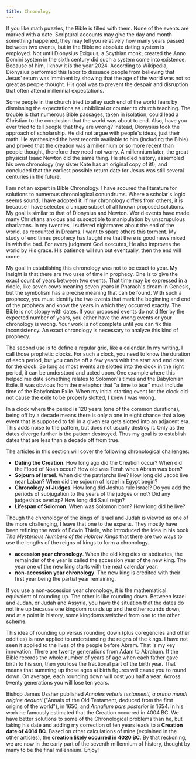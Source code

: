 ```yaml
---
title: Chronology
---
```

If you like math puzzles, the Bible is filled with them. None of the events are marked with a date.
Scriptural accounts may give the day and month something happened, they may tell you relatively how many years passed between two events,
but in the Bible no absolute dating system is employed. Not until Dionysius Exiguus, a Scythian monk, created the Anno Domini system 
in the sixth century did such a system come into existence. Because of him, I know it is the year 2024.
According to Wikipedia, Dionysius performed this labor to dissuade people from believing that Jesus' return was imminent 
by showing that the age of the world was not so great as people thought.
His goal was to prevent the despair and disruption that often attend millennial expectations. 

Some people in the church tried to allay such end of the world fears by dismissing the expectations as unbiblical or 
counter to church teaching. The trouble is that numerous Bible passages, taken in isolation, could lead a Christian
to the conclusion that the world was about to end. Also, have you ever tried to tell people that they are wrong?
Instead, Dionysius took the approach of scholarship. He did not argue with people's ideas, just their math.
He synthesized the best records available to him (including the Bible) and proved that the creation was a millennium or so
more recent than people thought, therefore they need not worry. A millennium later, the great physicist Isaac Newton
did the same thing. He studied history, assembled his own chronology (my sister Kate has an original copy of it!), 
and concluded that the earliest possible return date for Jesus was still several centuries in the future.

I am not an expert in Bible Chronology. I have scoured the literature for solutions to numerous chronological conundrums.
Where a scholar's logic seems sound, I have adopted it. If my chronology differs from others, it is because I have selected
a unique subset of all known proposed solutions. My goal is similar to that of Dionysius and Newton. World events
have made many Christians anxious and susceptible to manipulation by unscrupulous charlatans. In my twenties, I suffered
nightmares about the end of the world, as recounted in [Dreams](./dreams.html). I want to spare others this torment.
My study of end times prophecy has taught me that there is good news mixed in with the bad. For every judgment God executes,
He also improves the world by His grace. His patience will run out eventually, then the end will come.

My goal in establishing this chronology was not to be exact to year. My insight is that there are two uses of time in prophecy.
One is to give the exact count of years between two events. That time may be expressed in a riddle, like seven cows meaning seven years
in Pharaoh's dream in Genesis, but the symbolism has a precise meaning that can be found. With such a prophecy, you must identify
the two events that mark the beginning and end of the prophecy and know the years in which they occurred exactly.
The Bible is not sloppy with dates. If your proposed events do not differ by the expected number of years, you either
have the wrong events or your chronology is wrong. Your work is not complete until you can fix this inconsistency.
An exact chronology is necessary to analyze this kind of prophecy.

The second use is to define a regular grid, like a calendar. In my writing, I call those prophetic clocks. 
For such a clock, you need to know the duration of each period, but you can be off a few years with the start and end date for the clock. 
So long as most events are slotted into the clock in the right period, it can be understood and acted upon. 
One example where this helped me date something relates to Solomon's times and the Babylonian Exile. 
It was obvious from the metaphor that "a time to tear" must include time of the Babylonian Exile. When my initial 
starting event for the clock did not cause the exile to be properly slotted, I knew I was wrong.

In a clock where the period is 120 years (one of the common durations), being off by a decade means there is only a one in eight
chance that a key event that is supposed to fall in a given era gets slotted into an adjacent era. This adds noise to 
the pattern, but does not usually destroy it. Only as the dates diverge further is the pattern destroyed. Thus my 
goal is to establish dates that are less than a decade off from true.

The articles in this section will cover the following chronological challenges:

 - **Dating the Creation**. How long ago did the Creation occur? When did the Flood of Noah occur? How old was Terah when Abram was born?
 - **Sojourn of Israel**. When did the patriarchs live? How long did Jacob live near Laban? When did the sojourn of Israel in Egypt begin?
 - **Chronology of Judges**. How long did Joshua rule Israel? Do you add the periods of subjugation to the years of the judges or not? Did any judgeships overlap? How long did Saul reign?
 - **Lifespan of Solomon**. When was Solomon born? How long did he live?

Though the chronology of the kings of Israel and Judah is viewed as one of the more challenging, I leave that one to the experts.
They mostly have been refining the work of Edwin Thiele, who introduced the idea in his book *The Mysterious Numbers of the Hebrew Kings*
that there are two ways to use the lengths of the reigns of kings to form a chronology. 

  - **accession year chronology**. When the old king dies or abdicates, the remainder of the year is called the accession year of the new king. The year one of the new king starts with the next calendar year.
  - **non-accession year chronology**. The new king is credited with their first year being the partial year remaining. 

If you use a non-accession year chronology, it is the mathematical equivalent of rounding up. The other is like rounding down.
Between Israel and Judah, or Judah and Assyria, you have the situation that the dates do not line up because one kingdom
rounds up and the other rounds down, and at a point in history, some kingdoms switched from one to the other scheme.

This idea of rounding up versus rounding down (plus coregencies and other oddities) is now applied to understanding the reigns of the kings.
I have not seen it applied to the lives of the people before Abram. That is my key innovation. There are twenty generations from
Adam to Abraham. If the Bible records the whole number of years of age when each father gave birth to his son, then
you lose the fractional part of the birth year. That means that summing up those ages at birth figures will cause you to round 
down. On average, each rounding down will cost you half a year. Across twenty generations you will lose ten years.

Bishop James Ussher published *Annales veteris testamenti, a prima mundi origine deducti* 
("Annals of the Old Testament, deduced from the first origins of the world"), in 1650, and *Annalium pars posterior* in 1654. 
In his work he famously estimated that the Creation occurred in 4004 BC. We have better solutions to some of the Chronological 
problems than he, but taking his date and adding my correction of ten years leads to a **Creation date of 4014 BC**. 
Based on other calculations of mine (explained in the other articles), the **creation likely occurred in 4020 BC**.
By that reckoning, we are now in the early part of the seventh millennium of history, thought by many to be the final millennium.
Enjoy!
